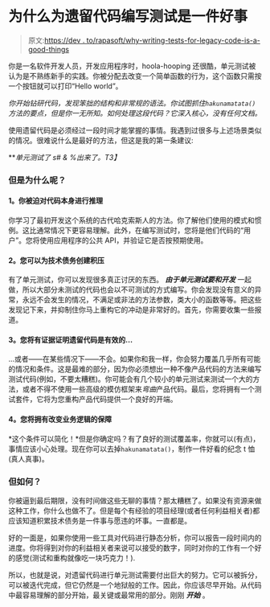 # 为什么为遗留代码编写测试是一件好事

> 原文:[https://dev . to/rapasoft/why-writing-tests-for-legacy-code-is-a-good-things](https://dev.to/rapasoft/why-writing-tests-for-legacy-code-is-a-good-thing)

你是一名软件开发人员，开发应用程序时，hoola-hooping 还很酷，单元测试被认为是不熟练新手的实践。你被分配去改变一个简单函数的行为，这个函数只需按一个按钮就可以打印“Hello world”。

*你开始钻研代码，发现笨拙的结构和非常规的语法。你试图抓住`hakunamatata()`方法的要点，但是你一无所知。如何处理这段代码？它深入核心，没有任何文档。*

使用遗留代码是必须经过一段时间才能掌握的事情。我遇到过很多与上述场景类似的情况。很难说什么是最好的方法，但这是我的第一条建议:

***单元测试了 s# & %出来了。*T3】**

### [](#but-why)但是为什么呢？

#### [](#1-you-are-forced-to-reason-about-the-code-itself)1。你被迫对代码本身进行推理

你学习了最初开发这个系统的古代哈克索斯人的方法。你了解他们使用的模式和惯例。这比通常情况下更容易理解。此外，在编写测试时，您将是他们代码的“用户”。您将使用应用程序的公共 API，并验证它是否按预期使用。

#### [](#2-you-can-create-backlog-for-technical-debt)2。您可以为技术债务创建积压

有了单元测试，你可以发现很多真正讨厌的东西。 ***由于单元测试要和开发*** 一起做，所以大部分未测试的代码也会以不可测试的方式编写。你会发现没有意义的异常，永远不会发生的情况，不满足或非法的方法参数，类大小的函数等等。把这些发现记下来，并抑制住你马上重构它的冲动是非常好的。首先，你需要收集一些报道。

#### [](#3-you-will-have-proof-that-the-legacy-code-works)3。您将有证据证明遗留代码是有效的...

...或者——在某些情况下——不会。如果你和我一样，你会努力覆盖几乎所有可能的情况和条件。这是最难的部分，因为你必须想出一种不像产品代码的方法来编写测试代码(例如，不要太糟糕)。你可能会有几个较小的单元测试来测试一个大的方法，或者不得不使用一些高级的模仿框架来*弯曲*产品代码。最后，您将拥有一个测试套件，它将为您重构产品代码提供一个良好的开端。

#### [](#4-you-will-have-a-safeguard-for-changing-business-logic)4。您将拥有改变业务逻辑的保障

*这个条件可以简化！*但是你确定吗？有了良好的测试覆盖率，你就可以(有点)，事情应该小心处理。现在你可以去掉`hakunamatata()`，制作一件好看的纪念 t 恤(真人真事)。

### [](#but-how)但如何？

你被逼到最后期限，没有时间做这些无聊的事情？那太糟糕了。如果没有资源来做这种工作，你什么也做不了。但是每个有经验的项目经理(或者任何利益相关者)都应该知道积累技术债务是一件事与愿违的坏事。一直都是。

好的一面是，如果你使用一些工具对代码进行静态分析，你可以报告一段时间内的进度。你将得到对你的利益相关者来说可以接受的数字，同时对你的工作有一个好的感觉(测试和重构就像吃一块巧克力！).

所以，也就是说，对遗留代码进行单元测试需要付出巨大的努力。它可以被拆分，可以被迭代完成，但它仍然是一个地狱般的工作。因此，你应该尽早开始。从代码中最容易理解的部分开始，最关键或最常用的部分。刚刚 ***开始*** 。